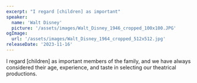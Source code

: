 ```yaml
---
excerpt: "I regard [children] as important"
speaker:
  name: 'Walt Disney'
  picture: '/assets/images/Walt_Disney_1946_cropped_100x100.JPG'
ogImage:
  url: '/assets/images/Walt_Disney_1964_cropped_512x512.jpg'
releaseDate: '2023-11-16'
---
```


I regard [children] as important members of the family, and we have always considered their age, experience, and taste in selecting our theatrical productions.
